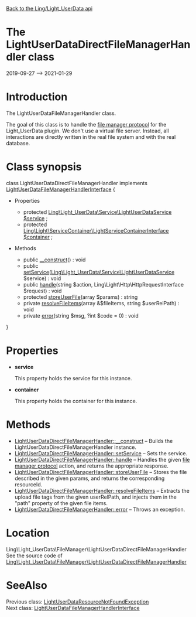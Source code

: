 [Back to the Ling/Light_UserData api](https://github.com/lingtalfi/Light_UserData/blob/master/doc/api/Ling/Light_UserData.md)



The LightUserDataDirectFileManagerHandler class
================
2019-09-27 --> 2021-01-29






Introduction
============

The LightUserDataFileManagerHandler class.

The goal of this class is to handle the [file manager protocol](https://github.com/lingtalfi/TheBar/blob/master/discussions/file-manager-protocol.md) for the Light_UserData plugin.
We don't use a virtual file server.
Instead, all interactions are directly written in the real file system and with the real database.



Class synopsis
==============


class <span class="pl-k">LightUserDataDirectFileManagerHandler</span> implements [LightUserDataFileManagerHandlerInterface](https://github.com/lingtalfi/Light_UserData/blob/master/doc/api/Ling/Light_UserData/FileManager/LightUserDataFileManagerHandlerInterface.md) {

- Properties
    - protected [Ling\Light_UserData\Service\LightUserDataService](https://github.com/lingtalfi/Light_UserData/blob/master/doc/api/Ling/Light_UserData/Service/LightUserDataService.md) [$service](#property-service) ;
    - protected [Ling\Light\ServiceContainer\LightServiceContainerInterface](https://github.com/lingtalfi/Light/blob/master/doc/api/Ling/Light/ServiceContainer/LightServiceContainerInterface.md) [$container](#property-container) ;

- Methods
    - public [__construct](https://github.com/lingtalfi/Light_UserData/blob/master/doc/api/Ling/Light_UserData/FileManager/LightUserDataDirectFileManagerHandler/__construct.md)() : void
    - public [setService](https://github.com/lingtalfi/Light_UserData/blob/master/doc/api/Ling/Light_UserData/FileManager/LightUserDataDirectFileManagerHandler/setService.md)([Ling\Light_UserData\Service\LightUserDataService](https://github.com/lingtalfi/Light_UserData/blob/master/doc/api/Ling/Light_UserData/Service/LightUserDataService.md) $service) : void
    - public [handle](https://github.com/lingtalfi/Light_UserData/blob/master/doc/api/Ling/Light_UserData/FileManager/LightUserDataDirectFileManagerHandler/handle.md)(string $action, Ling\Light\Http\HttpRequestInterface $request) : void
    - protected [storeUserFile](https://github.com/lingtalfi/Light_UserData/blob/master/doc/api/Ling/Light_UserData/FileManager/LightUserDataDirectFileManagerHandler/storeUserFile.md)(array $params) : string
    - private [resolveFileItems](https://github.com/lingtalfi/Light_UserData/blob/master/doc/api/Ling/Light_UserData/FileManager/LightUserDataDirectFileManagerHandler/resolveFileItems.md)(array &$fileItems, string $userRelPath) : void
    - private [error](https://github.com/lingtalfi/Light_UserData/blob/master/doc/api/Ling/Light_UserData/FileManager/LightUserDataDirectFileManagerHandler/error.md)(string $msg, ?int $code = 0) : void

}




Properties
=============

- <span id="property-service"><b>service</b></span>

    This property holds the service for this instance.
    
    

- <span id="property-container"><b>container</b></span>

    This property holds the container for this instance.
    
    



Methods
==============

- [LightUserDataDirectFileManagerHandler::__construct](https://github.com/lingtalfi/Light_UserData/blob/master/doc/api/Ling/Light_UserData/FileManager/LightUserDataDirectFileManagerHandler/__construct.md) &ndash; Builds the LightUserDataDirectFileManagerHandler instance.
- [LightUserDataDirectFileManagerHandler::setService](https://github.com/lingtalfi/Light_UserData/blob/master/doc/api/Ling/Light_UserData/FileManager/LightUserDataDirectFileManagerHandler/setService.md) &ndash; Sets the service.
- [LightUserDataDirectFileManagerHandler::handle](https://github.com/lingtalfi/Light_UserData/blob/master/doc/api/Ling/Light_UserData/FileManager/LightUserDataDirectFileManagerHandler/handle.md) &ndash; Handles the given [file manager protocol](https://github.com/lingtalfi/TheBar/blob/master/discussions/file-manager-protocol.md) action, and returns the appropriate response.
- [LightUserDataDirectFileManagerHandler::storeUserFile](https://github.com/lingtalfi/Light_UserData/blob/master/doc/api/Ling/Light_UserData/FileManager/LightUserDataDirectFileManagerHandler/storeUserFile.md) &ndash; Stores the file described in the given params, and returns the corresponding resourceId.
- [LightUserDataDirectFileManagerHandler::resolveFileItems](https://github.com/lingtalfi/Light_UserData/blob/master/doc/api/Ling/Light_UserData/FileManager/LightUserDataDirectFileManagerHandler/resolveFileItems.md) &ndash; Extracts the upload file tags from the given userRelPath, and injects them in the "path" property of the given file items.
- [LightUserDataDirectFileManagerHandler::error](https://github.com/lingtalfi/Light_UserData/blob/master/doc/api/Ling/Light_UserData/FileManager/LightUserDataDirectFileManagerHandler/error.md) &ndash; Throws an exception.





Location
=============
Ling\Light_UserData\FileManager\LightUserDataDirectFileManagerHandler<br>
See the source code of [Ling\Light_UserData\FileManager\LightUserDataDirectFileManagerHandler](https://github.com/lingtalfi/Light_UserData/blob/master/FileManager/LightUserDataDirectFileManagerHandler.php)



SeeAlso
==============
Previous class: [LightUserDataResourceNotFoundException](https://github.com/lingtalfi/Light_UserData/blob/master/doc/api/Ling/Light_UserData/Exception/LightUserDataResourceNotFoundException.md)<br>Next class: [LightUserDataFileManagerHandlerInterface](https://github.com/lingtalfi/Light_UserData/blob/master/doc/api/Ling/Light_UserData/FileManager/LightUserDataFileManagerHandlerInterface.md)<br>
